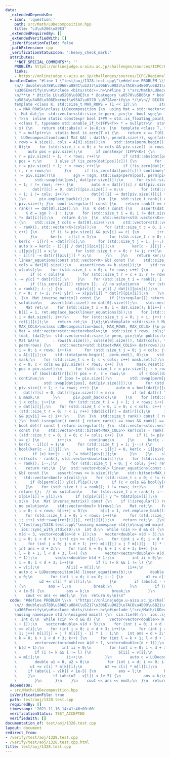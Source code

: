 ```yaml
---
data:
  _extendedDependsOn:
  - icon: ':question:'
    path: src/Math/LUDecomposition.hpp
    title: "LU\u5206\u89E3"
  _extendedRequiredBy: []
  _extendedVerifiedWith: []
  _isVerificationFailed: false
  _pathExtension: cpp
  _verificationStatusIcon: ':heavy_check_mark:'
  attributes:
    '*NOT_SPECIAL_COMMENTS*': ''
    PROBLEM: https://onlinejudge.u-aizu.ac.jp/challenges/sources/ICPC/Regional/1328
    links:
    - https://onlinejudge.u-aizu.ac.jp/challenges/sources/ICPC/Regional/1328
  bundledCode: "#line 1 \"test/aoj/1328.test.cpp\"\n#define PROBLEM \\\n  \"https://onlinejudge.u-aizu.ac.jp/challenges/sources/ICPC/Regional/1328\"\
    \n// double\u578B\u306E\u884C\u5217\u306E\u9023\u7ACB\u4E00\u6B21\u65B9\u7A0B\u5F0F\
    \u306Everify\n\n#include <bits/stdc++.h>\n#line 3 \"src/Math/LUDecomposition.hpp\"\
    \n/**\n * @title LU\u5206\u89E3\n * @category \u6570\u5B66\n * bool\u578B\u306E\
    \u5834\u5408\u306Ekernel\u95A2\u6570 \u672Averify\n */\n\n// BEGIN CUT HERE\n\n\
    template <class K, std::size_t MAX_ROWS = (1 << 12),\n          std::size_t MAX_COLS\
    \ = MAX_ROWS>\nclass LUDecomposition {\n  using Mat = std::vector<std::vector<K>>;\n\
    \  Mat dat;\n  std::vector<std::size_t> perm, piv;\n  bool sgn;\n  template <class\
    \ T>\n  inline static constexpr bool IFPV = std::is_floating_point_v<T>;\n  template\
    \ <class T, typename std::enable_if_t<IFPV<T>> * = nullptr>\n  static bool is_zero(T\
    \ x) {\n    return std::abs(x) < 1e-8;\n  }\n  template <class T, typename std::enable_if_t<!IFPV<T>>\
    \ * = nullptr>\n  static bool is_zero(T x) {\n    return x == T(0);\n  }\n\n public:\n\
    \  LUDecomposition(const Mat &A) : dat(A), perm(A.size()), sgn(false) {\n    std::size_t\
    \ rows = A.size(), cols = A[0].size();\n    std::iota(perm.begin(), perm.end(),\
    \ 0);\n    for (std::size_t c = 0; c != cols && piv.size() != rows; c++) {\n \
    \     auto pos = piv.size();\n      if constexpr (IFPV<K>) {\n        for (std::size_t\
    \ r = piv.size() + 1; r < rows; r++)\n          if (std::abs(dat[pos][c]) < std::abs(dat[r][c]))\
    \ pos = r;\n      } else if (is_zero(dat[pos][c])) {\n        for (std::size_t\
    \ r = piv.size() + 1; r < rows; r++)\n          if (!is_zero(dat[r][c])) pos =\
    \ r, r = rows;\n      }\n      if (is_zero(dat[pos][c])) continue;\n      if (pos\
    \ != piv.size())\n        sgn = !sgn, std::swap(perm[pos], perm[piv.size()]),\n\
    \        std::swap(dat[pos], dat[piv.size()]);\n      for (std::size_t r = piv.size()\
    \ + 1; r != rows; r++) {\n        auto m = dat[r][c] / dat[piv.size()][c];\n \
    \       dat[r][c] = 0, dat[r][piv.size()] = m;\n        for (std::size_t i = c\
    \ + 1; i != cols; i++)\n          dat[r][i] -= dat[piv.size()][i] * m;\n     \
    \ }\n      piv.emplace_back(c);\n    }\n  }\n  std::size_t rank() const { return\
    \ piv.size(); }\n  bool isregular() const {\n    return rank() == dat.size() &&\
    \ rank() == dat[0].size();\n  }\n  K det() const {\n    assert(dat.size() == dat[0].size());\n\
    \    K d = sgn ? -1 : 1;\n    for (std::size_t i = 0; i != dat.size(); i++) d\
    \ *= dat[i][i];\n    return d;\n  }\n  std::vector<std::vector<K>> kernel() const\
    \ {\n    std::size_t cols = dat[0].size();\n    std::vector<std::vector<K>> ker(cols\
    \ - rank(), std::vector<K>(cols));\n    for (std::size_t c = 0, i = 0; c != cols;\
    \ c++) {\n      if (i != piv.size() && piv[i] == c) {\n        i++;\n        continue;\n\
    \      }\n      ker[c - i][c] = 1;\n      for (std::size_t r = 0; r != i; r++)\
    \ ker[c - i][r] = -dat[r][c];\n      for (std::size_t j = i; j--;) {\n       \
    \ auto x = ker[c - i][j] / dat[j][piv[j]];\n        ker[c - i][j] = 0, ker[c -\
    \ i][piv[j]] = x;\n        for (std::size_t r = 0; r != j; r++)\n          ker[c\
    \ - i][r] -= dat[r][piv[j]] * x;\n      }\n    }\n    return ker;\n  }\n  std::vector<K>\
    \ linear_equations(const std::vector<K> &b) const {\n    std::size_t rows = dat.size(),\
    \ cols = dat[0].size();\n    assert(rows <= b.size());\n    std::vector<K> y(rows),\
    \ x(cols);\n    for (std::size_t c = 0; c != rows; c++) {\n      y[c] += b[perm[c]];\n\
    \      if (c < cols)\n        for (std::size_t r = c + 1; r != rows; r++) y[r]\
    \ -= y[c] * dat[r][c];\n    }\n    for (std::size_t i = rank(); i != rows; i++)\n\
    \      if (!is_zero(y[i])) return {};  // no solution\n    for (std::size_t i\
    \ = rank(); i--;) {\n      x[piv[i]] = y[i] / dat[i][piv[i]];\n      for (std::size_t\
    \ r = 0; r != i; r++) y[r] -= x[piv[i]] * dat[r][piv[i]];\n    }\n    return x;\n\
    \  }\n  Mat inverse_matrix() const {\n    if (!isregular()) return {};  // no\
    \ solution\n    assert(dat.size() == dat[0].size());\n    std::vector<K> b(dat.size());\n\
    \    Mat ret;\n    for (std::size_t i = 0; i < dat.size(); b[i++] = 0)\n     \
    \ b[i] = 1, ret.emplace_back(linear_equations(b));\n    for (std::size_t i = 0;\
    \ i < dat.size(); i++)\n      for (std::size_t j = 0; j < i; j++) std::swap(ret[i][j],\
    \ ret[j][i]);\n    return ret;\n  }\n};\n\ntemplate <std::size_t MAX_ROWS, std::size_t\
    \ MAX_COLS>\nclass LUDecomposition<bool, MAX_ROWS, MAX_COLS> {\n public:\n  using\
    \ Mat = std::vector<std::vector<bool>>;\n  std::size_t rows, cols;\n  std::vector<std::bitset<MAX_ROWS>>\
    \ tdat, tdat2;\n  std::vector<std::size_t> perm, piv;\n\n public:\n  LUDecomposition(const\
    \ Mat &A)\n      : rows(A.size()), cols(A[0].size()), tdat(cols), tdat2(cols),\
    \ perm(rows) {\n    std::vector<std::bitset<MAX_COLS>> dat(rows);\n    for (std::size_t\
    \ i = 0; i < rows; i++)\n      for (std::size_t j = 0; j < cols; j++) dat[i][j]\
    \ = A[i][j];\n    std::iota(perm.begin(), perm.end(), 0);\n    std::bitset<MAX_COLS>\
    \ mask;\n    for (std::size_t c = 1; c < cols; c++) mask.set(c);\n    for (std::size_t\
    \ c = 0; c < cols && piv.size() < rows; c++) {\n      mask.reset(c);\n      auto\
    \ pos = piv.size();\n      for (std::size_t r = piv.size(); r < rows; r++)\n \
    \       if (bool(dat[r][c])) pos = r, r = rows;\n      if (!bool(dat[pos][c]))\
    \ continue;\n      if (pos != piv.size())\n        std::swap(perm[pos], perm[piv.size()]),\n\
    \            std::swap(dat[pos], dat[piv.size()]);\n      for (std::size_t r =\
    \ piv.size() + 1; r != rows; r++) {\n        auto m = bool(dat[r][c]);\n     \
    \   dat[r][c] = 0, dat[r][piv.size()] = m;\n        if (m) dat[r] ^= dat[piv.size()]\
    \ & mask;\n      }\n      piv.push_back(c);\n    }\n    for (std::size_t j = 0;\
    \ j < cols; j++)\n      for (std::size_t i = j + 1; i < rows; i++) tdat[j][i]\
    \ = dat[i][j];\n    for (std::size_t c = 0, i = 0; c < cols; c++) {\n      for\
    \ (std::size_t r = 0; r < i; r++) tdat2[c][r] = dat[r][c];\n      if (i != piv.size()\
    \ && piv[i] == c) i++;\n    }\n  }\n  std::size_t rank() const { return piv.size();\
    \ }\n  bool isregular() const { return rank() == rows && rank() == cols; }\n \
    \ bool det() const { return isregular(); }\n  std::vector<std::vector<bool>> kernel()\
    \ const {\n    std::vector<std::bitset<MAX_COLS>> ker(cols - rank());\n    for\
    \ (std::size_t c = 0, i = 0; c != cols; c++) {\n      if (i != piv.size() && piv[i]\
    \ == c) {\n        i++;\n        continue;\n      }\n      ker[c - i] = tdat2[c],\
    \ ker[c - i][c] = 1;\n      for (std::size_t j = i; j--;) {\n        auto x =\
    \ bool(ker[c - i][j]);\n        ker[c - i][j] = 0, ker[c - i][piv[j]] = x;\n \
    \       if (x) ker[c - i] ^= tdat2[piv[j]];\n      }\n    }\n    std::vector<std::vector<bool>>\
    \ ret(cols - rank(), std::vector<bool>(cols));\n    for (std::size_t i = cols\
    \ - rank(); i--;)\n      for (std::size_t j = 0; j < cols; j++) ret[i][j] = ker[i][j];\n\
    \    return ret;\n  }\n  std::vector<bool> linear_equations(const std::vector<bool>\
    \ &b) const {\n    assert(rows <= b.size());\n    std::bitset<MAX_COLS> y;\n \
    \   std::vector<bool> x(cols);\n    for (std::size_t c = 0; c != rows; c++) {\n\
    \      if (b[perm[c]]) y[c].flip();\n      if (c < cols && bool(y[c])) y ^= tdat[c];\n\
    \    }\n    for (std::size_t i = rank(); i != rows; i++)\n      if (bool(y[i]))\
    \ return {};  // no solution\n    for (std::size_t i = rank(); i--;) {\n     \
    \ x[piv[i]] = y[i];\n      if (x[piv[i]]) y ^= tdat2[piv[i]];\n    }\n    return\
    \ x;\n  }\n  Mat inverse_matrix() const {\n    if (!isregular()) return {};  //\
    \ no solution\n    std::vector<bool> b(rows);\n    Mat ret;\n    for (std::size_t\
    \ i = 0; i < rows; b[i++] = 0)\n      b[i] = 1, ret.emplace_back(linear_equations(b));\n\
    \    for (std::size_t i = 0; i < rows; i++)\n      for (std::size_t j = 0; j <\
    \ i; j++) std::swap(ret[i][j], ret[j][i]);\n    return ret;\n  }\n};\n#line 7\
    \ \"test/aoj/1328.test.cpp\"\nusing namespace std;\n\nsigned main() {\n  cin.tie(0);\n\
    \  ios::sync_with_stdio(0);\n  int d;\n  while (cin >> d && d) {\n    vector<vector<double>>\
    \ m(d + 3, vector<double>(d + 1));\n    vector<double> v(d + 3);\n    for (int\
    \ i = 0; i < d + 3; i++) cin >> v[i];\n    for (int i = 0; i < d + 3; i++)\n \
    \     for (int j = 0; j < d + 1; j++) m[i][j] = j ? m[i][j - 1] * i : 1;\n   \
    \ int ans = d + 2;\n    for (int k = 0; k + 1 < d + 3; k++) {\n      for (int\
    \ l = k + 1; l < d + 3; l++) {\n        vector<vector<double>> A(d + 1, vector<double>(d\
    \ + 1));\n        vector<double> b(d + 1);\n        int ii = 0;\n        for (int\
    \ i = 0; i < d + 3; i++)\n          if (i != k && i != l) {\n            b[ii]\
    \ = v[i];\n            A[ii] = m[i];\n            ii++;\n          }\n       \
    \ auto c = LUDecomposition(A).linear_equations(b);\n        double u1 = 0, u2\
    \ = 0;\n        for (int i = d; i >= 0; i--) {\n          u1 += c[i] * m[k][i];\n\
    \          u2 += c[i] * m[l][i];\n        }\n        if (abs(u1 - v[k]) < 1e-5)\
    \ {\n          ans = l;\n          break;\n        }\n        if (abs(u2 - v[l])\
    \ < 1e-5) {\n          ans = k;\n          break;\n        }\n      }\n    }\n\
    \    cout << ans << endl;\n  }\n  return 0;\n}\n"
  code: "#define PROBLEM \\\n  \"https://onlinejudge.u-aizu.ac.jp/challenges/sources/ICPC/Regional/1328\"\
    \n// double\u578B\u306E\u884C\u5217\u306E\u9023\u7ACB\u4E00\u6B21\u65B9\u7A0B\u5F0F\
    \u306Everify\n\n#include <bits/stdc++.h>\n#include \"src/Math/LUDecomposition.hpp\"\
    \nusing namespace std;\n\nsigned main() {\n  cin.tie(0);\n  ios::sync_with_stdio(0);\n\
    \  int d;\n  while (cin >> d && d) {\n    vector<vector<double>> m(d + 3, vector<double>(d\
    \ + 1));\n    vector<double> v(d + 3);\n    for (int i = 0; i < d + 3; i++) cin\
    \ >> v[i];\n    for (int i = 0; i < d + 3; i++)\n      for (int j = 0; j < d +\
    \ 1; j++) m[i][j] = j ? m[i][j - 1] * i : 1;\n    int ans = d + 2;\n    for (int\
    \ k = 0; k + 1 < d + 3; k++) {\n      for (int l = k + 1; l < d + 3; l++) {\n\
    \        vector<vector<double>> A(d + 1, vector<double>(d + 1));\n        vector<double>\
    \ b(d + 1);\n        int ii = 0;\n        for (int i = 0; i < d + 3; i++)\n  \
    \        if (i != k && i != l) {\n            b[ii] = v[i];\n            A[ii]\
    \ = m[i];\n            ii++;\n          }\n        auto c = LUDecomposition(A).linear_equations(b);\n\
    \        double u1 = 0, u2 = 0;\n        for (int i = d; i >= 0; i--) {\n    \
    \      u1 += c[i] * m[k][i];\n          u2 += c[i] * m[l][i];\n        }\n   \
    \     if (abs(u1 - v[k]) < 1e-5) {\n          ans = l;\n          break;\n   \
    \     }\n        if (abs(u2 - v[l]) < 1e-5) {\n          ans = k;\n          break;\n\
    \        }\n      }\n    }\n    cout << ans << endl;\n  }\n  return 0;\n}"
  dependsOn:
  - src/Math/LUDecomposition.hpp
  isVerificationFile: true
  path: test/aoj/1328.test.cpp
  requiredBy: []
  timestamp: '2021-11-16 14:41:46+09:00'
  verificationStatus: TEST_ACCEPTED
  verifiedWith: []
documentation_of: test/aoj/1328.test.cpp
layout: document
redirect_from:
- /verify/test/aoj/1328.test.cpp
- /verify/test/aoj/1328.test.cpp.html
title: test/aoj/1328.test.cpp
---
```


